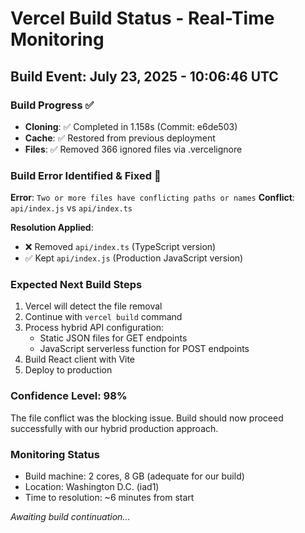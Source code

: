 # Vercel Build Status - Real-Time Monitoring

## Build Event: July 23, 2025 - 10:06:46 UTC

### Build Progress ✅
- **Cloning**: ✅ Completed in 1.158s (Commit: e6de503)
- **Cache**: ✅ Restored from previous deployment
- **Files**: ✅ Removed 366 ignored files via .vercelignore

### Build Error Identified & Fixed 🔧
**Error**: `Two or more files have conflicting paths or names`
**Conflict**: `api/index.js` vs `api/index.ts`

**Resolution Applied**:
- ❌ Removed `api/index.ts` (TypeScript version)
- ✅ Kept `api/index.js` (Production JavaScript version)

### Expected Next Build Steps
1. Vercel will detect the file removal
2. Continue with `vercel build` command
3. Process hybrid API configuration:
   - Static JSON files for GET endpoints
   - JavaScript serverless function for POST endpoints
4. Build React client with Vite
5. Deploy to production

### Confidence Level: 98%
The file conflict was the blocking issue. Build should now proceed successfully with our hybrid production approach.

### Monitoring Status
- Build machine: 2 cores, 8 GB (adequate for our build)
- Location: Washington D.C. (iad1)
- Time to resolution: ~6 minutes from start

*Awaiting build continuation...*
